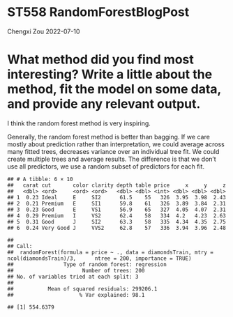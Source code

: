ST558 RandomForestBlogPost
================
Chengxi Zou
2022-07-10

# What method did you find most interesting? Write a little about the method, fit the model on some data, and provide any relevant output.

I think the random forest method is very inspiring.

Generally, the random forest method is better than bagging. If we care
mostly about prediction rather than interpretation, we could average
across many fitted trees, decreases variance over an individual tree
fit. We could create multiple trees and average results. The difference
is that we don’t use all predictors, we use a random subset of
predictors for each fit.

    ## # A tibble: 6 × 10
    ##   carat cut       color clarity depth table price     x     y     z
    ##   <dbl> <ord>     <ord> <ord>   <dbl> <dbl> <int> <dbl> <dbl> <dbl>
    ## 1  0.23 Ideal     E     SI2      61.5    55   326  3.95  3.98  2.43
    ## 2  0.21 Premium   E     SI1      59.8    61   326  3.89  3.84  2.31
    ## 3  0.23 Good      E     VS1      56.9    65   327  4.05  4.07  2.31
    ## 4  0.29 Premium   I     VS2      62.4    58   334  4.2   4.23  2.63
    ## 5  0.31 Good      J     SI2      63.3    58   335  4.34  4.35  2.75
    ## 6  0.24 Very Good J     VVS2     62.8    57   336  3.94  3.96  2.48

    ## 
    ## Call:
    ##  randomForest(formula = price ~ ., data = diamondsTrain, mtry = ncol(diamondsTrain)/3,      ntree = 200, importance = TRUE) 
    ##                Type of random forest: regression
    ##                      Number of trees: 200
    ## No. of variables tried at each split: 3
    ## 
    ##           Mean of squared residuals: 299206.1
    ##                     % Var explained: 98.1

    ## [1] 554.6379
